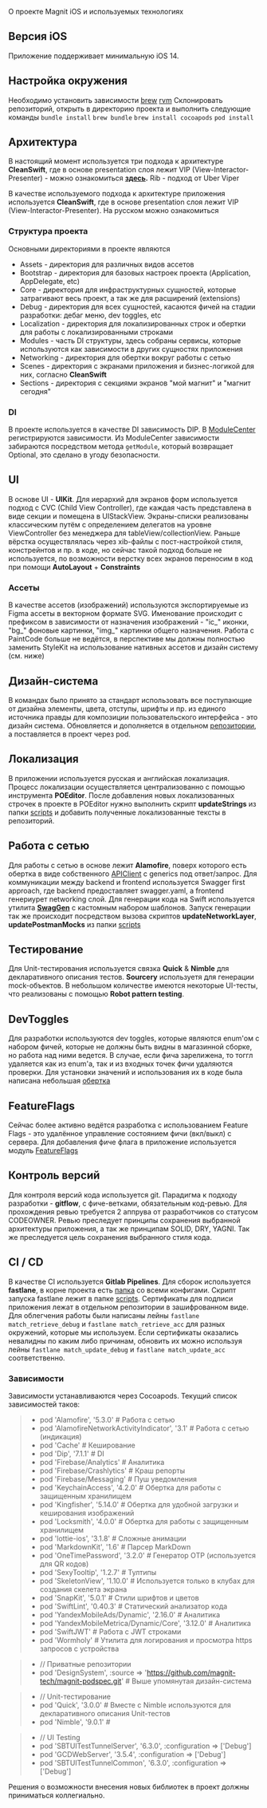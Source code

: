 О проекте Magnit iOS и используемых технологиях

## Версия iOS

Приложение поддерживает минимальную iOS 14.

## Настройка окружения

Необходимо установить зависимости
[brew](https://brew.sh)
[rvm](https://rvm.io/rvm/install)
Склонировать репозиторий, открыть в директорию проекта и выполнить следующие команды
`bundle install`
`brew bundle`
`brew install cocoapods`
`pod install`

## Архитектура
В настоящий момент используется три подхода к архитектуре
  **CleanSwift**, где в основе presentation слоя лежит VIP (View-Interactor-Presenter) - можно ознакомиться **[здесь](https://habr.com/ru/post/415725/).**
  Rib - подход от Uber
  Viper

В качестве используемого подхода к архитектуре приложения используется **CleanSwift**, где в основе presentation слоя лежит VIP (View-Interactor-Presenter). На русском можно ознакомиться 

### Структура проекта

Основными директориями в проекте являются
* Assets - директория для различных видов ассетов
* Bootstrap - директория для базовых настроек проекта (Application, AppDelegate, etc)
* Core - директория для инфраструктурных сущностей, которые затрагивают весь проект, а так же для расширений (extensions)
* Debug - директория для всех сущностей, касаются фичей на стадии разработки: дебаг меню, dev toggles, etc
* Localization - директория для локализированных строк и обертки для работы с локализированными строками
* Modules - часть DI структуры, здесь собраны сервисы, которые используются как зависимости в других сущностях приложения
* Networking - директория для обертки вокруг работы с сетью
* Scenes - директория с экранами приложения и бизнес-логикой для них, согласно **CleanSwift**
* Sections - директория с секциями экранов "мой магнит" и "магнит сегодня"

### DI

В проекте используется в качестве DI зависимость DIP.
В [ModuleCenter](https://gitlab.com/magnit-online-services/app-loyalty/mobile/ios/-/blob/develop/Magnit/Modules/ModuleCenter.swift) регистрируются зависимости.
Из ModuleCenter зависимости забираются посредством метода `getModule`, который возвращает Optional, это сделано в угоду безопасности.

## UI

В основе UI - **UIKit**. Для иерархий для экранов форм используется подход с CVC (Child View Controller), где каждая часть представлена в виде секции и помещена в UIStackView. Экраны-списки реализованы классическим путём с определением делегатов на уровне ViewController без менеджера для tableView/collectionView. Раньше вёрстка осуществлялась через xib-файлы с пост-настройкой стиля, констрейнтов и пр. в коде, но сейчас такой подход больше не используется, по возможности верстку всех экранов переносим в код при помощи **AutoLayout** + **Constraints**

### Ассеты

В качестве ассетов (изображений) используются экспортируемые из Figma ассеты в векторном формате SVG. Именование происходит с префиксом в зависимости от назначения изображений - "ic_" иконки, "bg_" фоновые картинки, "img_" картинки общего назначения. Работа с PaintCode больше не ведётся, в перспективе мы должны полностью заменить StyleKit на использование нативных ассетов и дизайн систему (см. ниже)

## Дизайн-система

В командах было принято за стандарт использовать все поступающие от дизайна элементы, цвета, отступы, шрифты и пр. из единого источника правды для композиции пользовательского интерфейса - это дизайн система. Обновляется и дополняется в отдельном [репозитории](https://gitlab.com/magnit-online-services/app-loyalty/mobile/design-system-ios), а поставляется в проект через pod.

## Локализация
В приложении используется русская и английская локализация. Процесс локализации осуществляется централизованно с помощью инструмента **POEditor**. После добавления новых локализованных строчек в проекте в POEditor нужно выполнить скрипт **updateStrings** из папки [scripts](https://gitlab.com/magnit-online-services/app-loyalty/mobile/ios/-/tree/develop/scripts) и добавить полученные локализованные тексты в репозиторий.

## Работа с сетью

Для работы с сетью в основе лежит **Alamofire**, поверх которого есть обертка в виде собственного [APIClient](https://gitlab.com/magnit-online-services/app-loyalty/mobile/ios/-/blob/develop/Magnit/Networking/Magnit/APIClient.swift) с generics под ответ/запрос. Для коммуникации между backend и frontend используется Swagger first approach, где backend предоставляет swagger.yaml, а frontend генериурет networking слой. Для генерации кода на Swift используется утилита **[SwagGen](https://github.com/yonaskolb/SwagGen)** с кастомным набором шаблонов.
Запуск генерации так же происходит посредством вызова скриптов **updateNetworkLayer**, **updatePostmanMocks** из папки [scripts](https://gitlab.com/magnit-online-services/app-loyalty/mobile/ios/-/tree/develop/scripts)

## Тестирование
Для Unit-тестирования используется связка **Quick** & **Nimble** для декларативного описания тестов. **Sourcery** используетя для генерации mock-объектов. В небольшом количестве имеются некоторые UI-тесты, что реализованы с помощью **Robot pattern testing**.

## DevToggles

Для разработки используются dev toggles, которые являются enum'ом с набором фичей, которые не должны быть видны в магазинной сборке, но работа над ними ведется.
В случае, если фича зарелижена, то тоггл удаляется как из enum'a, так и из входных точек фичи удаляются проверки.
Для установки значений и использования их в коде была написана небольшая [обертка](https://gitlab.com/magnit-online-services/app-loyalty/mobile/ios/-/blob/develop/Magnit/Debug/DevToggles/GrowthService.swift)

## FeatureFlags

Сейчас более активно ведётся разработка с использованием Feature Flags - это удалённое управление состоянием фичи (вкл/выкл) с сервера. Для добавления фиче флага в приложение используется модуль [FeatureFlags](https://gitlab.com/magnit-online-services/app-loyalty/mobile/ios/-/blob/develop/Magnit/Modules/FeatureFlags/FeatureFlagsModule.swift)

## Контроль версий

Для контроля версий кода используется git.
Парадигма к подходу разработки - **gitflow**, с фиче-ветками, обязательным код-ревью.
Для прохождения ревью требуется 2 аппрува от разработчиков со статусом CODEOWNER. Ревью преследует принципы сохранения выбранной архитектуры приложения, а так же принципам SOLID, DRY, YAGNI. Так же преследуется цель сохранения выбранного стиля кода.

## CI / CD

В качестве CI используется **Gitlab Pipelines**.
Для сборок используется **fastlane**, в корне проекта есть [папка](https://gitlab.com/magnit-online-services/app-loyalty/mobile/ios/-/tree/develop/fastlane) со всеми конфигами.
Скрипт запуска fastlane лежит в папке [scripts](https://gitlab.com/magnit-online-services/app-loyalty/mobile/ios/-/tree/develop/scripts).
Сертификаты для подписи приложения лежат в отдельном репозитории в зашифрованном виде. Для облегчения работы были написаны лейны `fastlane match_retrieve_debug` и `fastlane match_retrieve_acc` для разных окружений, которые мы используем.
Если сертификаты оказались невалидны по каким либо причинам, обновить их можно используя лейны `fastlane match_update_debug` и `fastlane match_update_acc` соответственно.

### Зависимости

Зависимости устанавливаются через Cocoapods. Текущий список зависимостей таков:

> * pod 'Alamofire', '5.3.0' # Работа с сетью
> * pod 'AlamofireNetworkActivityIndicator', '3.1' # Работа с сетью (индикация)
> * pod 'Cache' # Кеширование
> * pod 'Dip', '7.1.1' # DI
> * pod 'Firebase/Analytics' # Аналитика
> * pod 'Firebase/Crashlytics' # Краш репорты
> * pod 'Firebase/Messaging' # Пуш уведомления
> * pod 'KeychainAccess', '4.2.0' # Обертка для работы с защищенным хранилищем
> * pod 'Kingfisher', '5.14.0' # Обертка для удобной загрузки и кеширования изображений
> * pod 'Locksmith', '4.0.0' # Обертка для работы с защищенным хранилищем
> * pod 'lottie-ios', '3.1.8' # Сложные анимации
> * pod 'MarkdownKit', '1.6' # Парсер MarkDown
> * pod 'OneTimePassword', '3.2.0' # Генератор OTP (используется для QR кодов)
> * pod 'SexyTooltip', '1.2.7' # Тултипы
> * pod 'SkeletonView', '1.10.0' # Используется только в клубах для создания скелета экрана
> * pod 'SnapKit', '5.0.1' # Стили шрифтов и цветов
> * pod 'SwiftLint', '0.40.3' # Статический анализатор кода
> * pod 'YandexMobileAds/Dynamic', '2.16.0' # Аналитика
> * pod 'YandexMobileMetrica/Dynamic/Core', '3.12.0' # Аналитика
> * pod 'SwiftJWT' # Работа с JWT строками
> * pod 'Wormholy' # Утилита для логирования и просмотра https запросов с устройства

> * // Приватные репозитории
> * pod 'DesignSystem', :source => 'https://github.com/magnit-tech/magnit-podspec.git' # Выше упомянутая дизайн-система

> * // Unit-тестирование
> *  pod 'Quick', '3.0.0' # Вместе с Nimble используются для декларативного описания Unit-тестов
> *  pod 'Nimble', '9.0.1' #

> * // UI Testing
> * pod 'SBTUITestTunnelServer', '6.3.0', :configuration => ['Debug']
> * pod 'GCDWebServer', '3.5.4', :configuration => ['Debug']
> * pod 'SBTUITestTunnelCommon', '6.3.0', :configuration => ['Debug']


Решения о возможности внесения новых библиотек в проект должны приниматься коллегиально.
